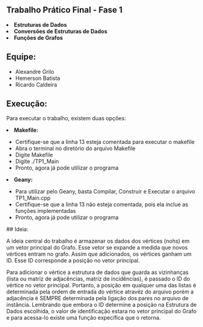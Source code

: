 ## Trabalho Prático Final - Fase 1

<li> <b> Estruturas de Dados </b> </li>
<li> <b> Conversões de Estruturas de Dados </b> </li>
<li> <b> Funções de Grafos </b> </li>

## Equipe:
*   Alexandre Grilo
*   Hemerson Batista
*   Ricardo Caldeira

## Execução:

<p> Para executar o trabalho, existem duas opções: </p>
<li> <b> Makefile: </b> </li>
    <ul>
        <li> Certifique-se que a linha 13 esteja comentada para executar o makefile </li>
        <li> Abra o terminal no diretório do arquivo Makefile
        <li> Digite Makefile </li>
        <li> Digite ./TP1_Main </li>
        <li> Pronto, agora já pode utilizar o programa </li>
   </ul>
<li> <b> Geany: </b>  </li>
    <ul>
        <li> Para utilizar pelo Geany, basta Compilar, Construir e Executar o arquivo TP1_Main.cpp </li>
        <li> Certifique-se que a linha 13 não esteja comentada, pois ela inclue as funções implementadas </li>
        <li> Pronto, agora já pode utilizar o programa </li>
    </ul>
## Ideia:

<p> A ideia central do trabalho é armazenar os dados dos vértices (nohs) em um vetor principal do Grafo. Esse vetor se expande a medida que novos vértices entram no grafo. Assim que adicionados, os vértices ganham um ID. Esse ID corresponde a posição no vetor principal. </p>
<p> Para adicionar o vértice a estrutura de dados que guarda as vizinhanças (lista ou matriz de adjacências, matriz de incidências), é passado o ID do vértice no vetor principal. Portanto, a posição em qualquer uma das listas é determinada pela ordem de entrada do vértice atravéz do arquivo porém a adjacência é SEMPRE determinada pela ligação dos pares no arquivo de instância. Lembrando que embora o ID determine a posição na Estrutura de Dados escolhida, o valor de identificação estara no vetor principal do Grafo e para acessa-lo existe uma função expecífica que o retorna. </p>
